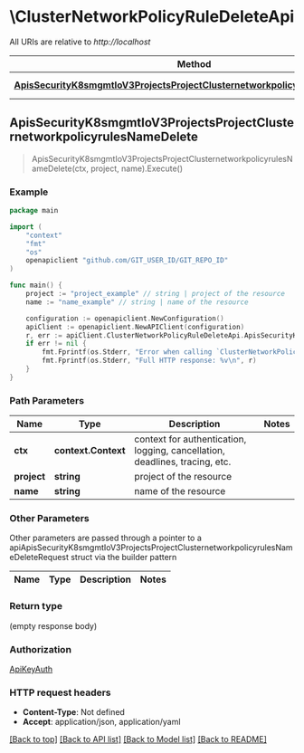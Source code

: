 # \ClusterNetworkPolicyRuleDeleteApi

All URIs are relative to *http://localhost*

Method | HTTP request | Description
------------- | ------------- | -------------
[**ApisSecurityK8smgmtIoV3ProjectsProjectClusternetworkpolicyrulesNameDelete**](ClusterNetworkPolicyRuleDeleteApi.md#ApisSecurityK8smgmtIoV3ProjectsProjectClusternetworkpolicyrulesNameDelete) | **Delete** /apis/security.k8smgmt.io/v3/projects/{project}/clusternetworkpolicyrules/{name} | 



## ApisSecurityK8smgmtIoV3ProjectsProjectClusternetworkpolicyrulesNameDelete

> ApisSecurityK8smgmtIoV3ProjectsProjectClusternetworkpolicyrulesNameDelete(ctx, project, name).Execute()





### Example

```go
package main

import (
    "context"
    "fmt"
    "os"
    openapiclient "github.com/GIT_USER_ID/GIT_REPO_ID"
)

func main() {
    project := "project_example" // string | project of the resource
    name := "name_example" // string | name of the resource

    configuration := openapiclient.NewConfiguration()
    apiClient := openapiclient.NewAPIClient(configuration)
    r, err := apiClient.ClusterNetworkPolicyRuleDeleteApi.ApisSecurityK8smgmtIoV3ProjectsProjectClusternetworkpolicyrulesNameDelete(context.Background(), project, name).Execute()
    if err != nil {
        fmt.Fprintf(os.Stderr, "Error when calling `ClusterNetworkPolicyRuleDeleteApi.ApisSecurityK8smgmtIoV3ProjectsProjectClusternetworkpolicyrulesNameDelete``: %v\n", err)
        fmt.Fprintf(os.Stderr, "Full HTTP response: %v\n", r)
    }
}
```

### Path Parameters


Name | Type | Description  | Notes
------------- | ------------- | ------------- | -------------
**ctx** | **context.Context** | context for authentication, logging, cancellation, deadlines, tracing, etc.
**project** | **string** | project of the resource | 
**name** | **string** | name of the resource | 

### Other Parameters

Other parameters are passed through a pointer to a apiApisSecurityK8smgmtIoV3ProjectsProjectClusternetworkpolicyrulesNameDeleteRequest struct via the builder pattern


Name | Type | Description  | Notes
------------- | ------------- | ------------- | -------------



### Return type

 (empty response body)

### Authorization

[ApiKeyAuth](../README.md#ApiKeyAuth)

### HTTP request headers

- **Content-Type**: Not defined
- **Accept**: application/json, application/yaml

[[Back to top]](#) [[Back to API list]](../README.md#documentation-for-api-endpoints)
[[Back to Model list]](../README.md#documentation-for-models)
[[Back to README]](../README.md)

